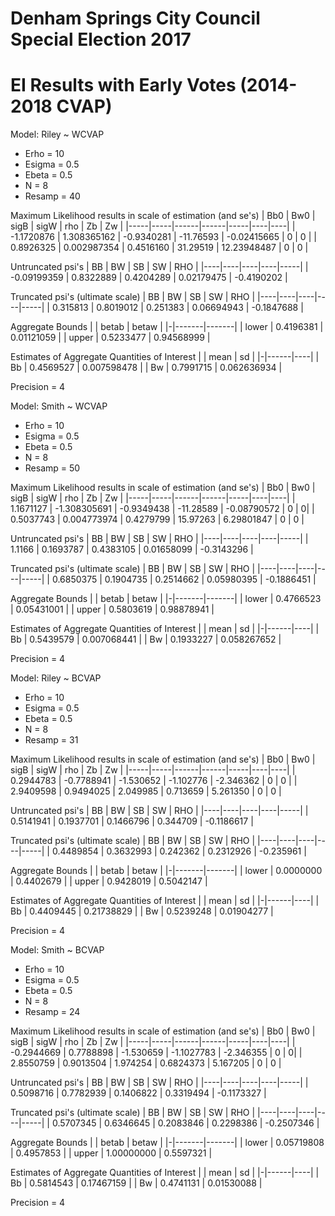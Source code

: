 # Denham Springs City Council Special Election 2017

# EI Results with Early Votes (2014-2018 CVAP)
Model: Riley ~ WCVAP
* Erho = 10
* Esigma = 0.5
* Ebeta = 0.5
* N = 8
* Resamp = 40

Maximum Likelihood results in scale of estimation (and se's)
| Bb0 | Bw0 | sigB | sigW | rho | Zb | Zw |
|-----|-----|------|------|-----|----|----|
| -1.1720876 | 1.308365162 | -0.9340281 | -11.76593 | -0.02415665 | 0 | 0 |
| 0.8926325 | 0.002987354 | 0.4516160 | 31.29519 | 12.23948487 | 0 | 0 |

Untruncated psi's
| BB | BW | SB | SW | RHO |
|----|----|----|----|-----|
| -0.09199359 | 0.8322889 | 0.4204289 | 0.02179475 | -0.4190202 |

Truncated psi's (ultimate scale)
| BB | BW | SB | SW | RHO |
|----|----|----|----|-----|
| 0.315813 | 0.8019012 | 0.251383 | 0.06694943 | -0.1847688 |

Aggregate Bounds
| | betab | betaw |
|-|-------|-------|
| lower | 0.4196381 | 0.01121059 |
| upper | 0.5233477 | 0.94568999 |

Estimates of Aggregate Quantities of Interest
| | mean | sd |
|-|------|----|
| Bb | 0.4569527 | 0.007598478 |
| Bw | 0.7991715 | 0.062636934 |

Precision = 4  

Model: Smith ~ WCVAP
* Erho = 10
* Esigma = 0.5
* Ebeta = 0.5
* N = 8
* Resamp = 50

Maximum Likelihood results in scale of estimation (and se's)
| Bb0 | Bw0 | sigB | sigW | rho | Zb | Zw |
|-----|-----|------|------|-----|----|----|
| 1.1671127 | -1.308305691 | -0.9349438 | -11.28589 | -0.08790572 | 0 | 0|
| 0.5037743 | 0.004773974 | 0.4279799 | 15.97263 | 6.29801847 | 0 | 0 |

Untruncated psi's
| BB | BW | SB | SW | RHO |
|----|----|----|----|-----|
| 1.1166 | 0.1693787 | 0.4383105 | 0.01658099 | -0.3143296 |

Truncated psi's (ultimate scale)
| BB | BW | SB | SW | RHO |
|----|----|----|----|-----|
| 0.6850375 | 0.1904735 | 0.2514662 | 0.05980395 | -0.1886451 |

Aggregate Bounds
| | betab | betaw |
|-|-------|-------|
| lower | 0.4766523 | 0.05431001 |
| upper | 0.5803619 | 0.98878941 |

Estimates of Aggregate Quantities of Interest
| | mean | sd |
|-|------|----|
| Bb | 0.5439579 | 0.007068441 |
| Bw | 0.1933227 | 0.058267652 |

Precision = 4  

Model: Riley ~ BCVAP
* Erho = 10
* Esigma = 0.5
* Ebeta = 0.5
* N = 8
* Resamp = 31

Maximum Likelihood results in scale of estimation (and se's)
| Bb0 | Bw0 | sigB | sigW | rho | Zb | Zw |
|-----|-----|------|------|-----|----|----|
| 0.2944783 | -0.7788941 | -1.530652 | -1.102776 | -2.346362 | 0 | 0 |
| 2.9409598 | 0.9494025 | 2.049985 | 0.713659 | 5.261350 | 0 | 0 |

Untruncated psi's
| BB | BW | SB | SW | RHO |
|----|----|----|----|-----|
| 0.5141941 | 0.1937701 | 0.1466796 | 0.344709 | -0.1186617 |

Truncated psi's (ultimate scale)
| BB | BW | SB | SW | RHO |
|----|----|----|----|-----|
| 0.4489854 | 0.3632993 | 0.242362 | 0.2312926 | -0.235961 |

Aggregate Bounds
| | betab | betaw |
|-|-------|-------|
| lower | 0.0000000 | 0.4402679 |
| upper | 0.9428019 | 0.5042147 |

Estimates of Aggregate Quantities of Interest
| | mean | sd |
|-|------|----|
| Bb | 0.4409445 | 0.21738829 |
| Bw | 0.5239248 | 0.01904277 |

Precision = 4  

Model: Smith ~ BCVAP
* Erho = 10
* Esigma = 0.5
* Ebeta = 0.5
* N = 8
* Resamp = 24

Maximum Likelihood results in scale of estimation (and se's)
| Bb0 | Bw0 | sigB | sigW | rho | Zb | Zw |
|-----|-----|------|------|-----|----|----|
| -0.2944669 | 0.7788898 | -1.530659 | -1.1027783 | -2.346355 | 0 | 0|
| 2.8550759 | 0.9013504 | 1.974254 | 0.6824373 | 5.167205 | 0 | 0 |

Untruncated psi's
| BB | BW | SB | SW | RHO |
|----|----|----|----|-----|
| 0.5098716 | 0.7782939 | 0.1406822 | 0.3319494 | -0.1173327 |


Truncated psi's (ultimate scale)
| BB | BW | SB | SW | RHO |
|----|----|----|----|-----|
| 0.5707345 | 0.6346645 | 0.2083846 | 0.2298386 | -0.2507346 |

Aggregate Bounds
| | betab | betaw |
|-|-------|-------|
| lower | 0.05719808 | 0.4957853 |
| upper | 1.00000000 | 0.5597321 |

Estimates of Aggregate Quantities of Interest
| | mean | sd |
|-|------|----|
| Bb | 0.5814543 | 0.17467159 |
| Bw | 0.4741131 | 0.01530088 |

Precision = 4  

